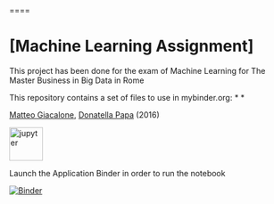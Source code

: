 
====
# [Machine Learning Assignment] 
This project has been done for the exam of Machine Learning for The Master Business in Big Data in Rome

This repository contains a set of files to use in mybinder.org:
* 
* 

[Matteo Giacalone](https://it.linkedin.com/in/matteogiacalone), [Donatella Papa](https://it.linkedin.com/in/donatellapapa86) (2016)


<img src="https://raw.githubusercontent.com/jupyter/design/master/logo/png-2x/jupyter-sq-text-left.png" alt="jupyter" height=60px /> 

Launch the Application Binder in order to run the notebook

[![Binder](http://mybinder.org/badge.svg)](http://mybinder.org/repo/mgiacalone1980/machine-learning-assignment)
